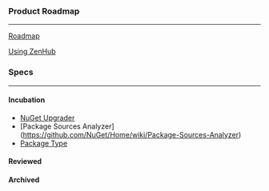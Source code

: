 ### Product Roadmap
***

[Roadmap](https://github.com/NuGet/Home/wiki/Roadmap)

[Using ZenHub](https://www.zenhub.io/)

### Specs
***

#### Incubation 


* [NuGet Upgrader](https://github.com/NuGet/Home/wiki/NuGet-Upgrader:-packages.config-to-nuget-project.json)
* [Package Sources Analyzer] (https://github.com/NuGet/Home/wiki/Package-Sources-Analyzer)
* [Package Type](https://github.com/NuGet/Home/wiki/Package-Type)

#### Reviewed


#### Archived
